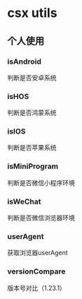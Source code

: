 # csx utils
## 个人使用

### isAndroid
判断是否安卓系统

### isHOS
判断是否鸿蒙系统

### isIOS
判断是否苹果系统

### isMiniProgram
判断是否微信小程序环境

### isWeChat
判断是否微信浏览器环境

### userAgent
获取浏览器userAgent

### versionCompare
版本号对比（1.23.1）
